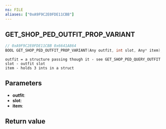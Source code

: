 ```yaml
---
ns: FILE
aliases: ["0xA9F9C2E0FDE11CBB"]
---
```

## GET_SHOP_PED_OUTFIT_PROP_VARIANT

```c
// 0xA9F9C2E0FDE11CBB 0x6641A864
BOOL GET_SHOP_PED_OUTFIT_PROP_VARIANT(Any outfit, int slot, Any* item);
```

```
outfit = a structure passing though it - see GET_SHOP_PED_QUERY_OUTFIT
slot - outfit slot
item - holds 3 ints in a struct
```

## Parameters
* **outfit**:
* **slot**:
* **item**:

## Return value
